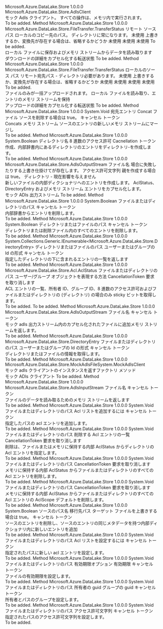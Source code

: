 <Type Name="MockAdlsClient" FullName="Microsoft.Azure.DataLake.Store.MockAdlsFileSystem.MockAdlsClient">
  <TypeSignature Language="C#" Value="public sealed class MockAdlsClient : Microsoft.Azure.DataLake.Store.AdlsClient" />
  <TypeSignature Language="ILAsm" Value=".class public auto ansi sealed beforefieldinit MockAdlsClient extends Microsoft.Azure.DataLake.Store.AdlsClient" />
  <TypeSignature Language="DocId" Value="T:Microsoft.Azure.DataLake.Store.MockAdlsFileSystem.MockAdlsClient" />
  <TypeSignature Language="VB.NET" Value="Public NotInheritable Class MockAdlsClient&#xA;Inherits AdlsClient" />
  <TypeSignature Language="F#" Value="type MockAdlsClient = class&#xA;    inherit AdlsClient" />
  <AssemblyInfo>
    <AssemblyName>Microsoft.Azure.DataLake.Store</AssemblyName>
    <AssemblyVersion>1.0.0.0</AssemblyVersion>
  </AssemblyInfo>
  <Base>
    <BaseTypeName>Microsoft.Azure.DataLake.Store.AdlsClient</BaseTypeName>
  </Base>
  <Interfaces />
  <Docs>
    <summary>
            モック Adls クライアント。 すべての操作は、メモリ内で実行されます。
            </summary>
    <remarks>To be added.</remarks>
  </Docs>
  <Members>
    <Member MemberName="BulkDownload">
      <MemberSignature Language="C#" Value="public override Microsoft.Azure.DataLake.Store.FileTransfer.TransferStatus BulkDownload (string srcPath, string destPath, int numThreads = -1, Microsoft.Azure.DataLake.Store.IfExists shouldOverwrite = Microsoft.Azure.DataLake.Store.IfExists.Overwrite, IProgress&lt;Microsoft.Azure.DataLake.Store.FileTransfer.TransferStatus&gt; progressTracker = null, bool notRecurse = false, bool resume = false, System.Threading.CancellationToken cancelToken = null);" />
      <MemberSignature Language="ILAsm" Value=".method public hidebysig virtual instance class Microsoft.Azure.DataLake.Store.FileTransfer.TransferStatus BulkDownload(string srcPath, string destPath, int32 numThreads, valuetype Microsoft.Azure.DataLake.Store.IfExists shouldOverwrite, class System.IProgress`1&lt;class Microsoft.Azure.DataLake.Store.FileTransfer.TransferStatus&gt; progressTracker, bool notRecurse, bool resume, valuetype System.Threading.CancellationToken cancelToken) cil managed" />
      <MemberSignature Language="DocId" Value="M:Microsoft.Azure.DataLake.Store.MockAdlsFileSystem.MockAdlsClient.BulkDownload(System.String,System.String,System.Int32,Microsoft.Azure.DataLake.Store.IfExists,System.IProgress{Microsoft.Azure.DataLake.Store.FileTransfer.TransferStatus},System.Boolean,System.Boolean,System.Threading.CancellationToken)" />
      <MemberSignature Language="VB.NET" Value="Public Overrides Function BulkDownload (srcPath As String, destPath As String, Optional numThreads As Integer = -1, Optional shouldOverwrite As IfExists = Microsoft.Azure.DataLake.Store.IfExists.Overwrite, Optional progressTracker As IProgress(Of TransferStatus) = null, Optional notRecurse As Boolean = false, Optional resume As Boolean = false, Optional cancelToken As CancellationToken = null) As TransferStatus" />
      <MemberSignature Language="F#" Value="override this.BulkDownload : string * string * int * Microsoft.Azure.DataLake.Store.IfExists * IProgress&lt;Microsoft.Azure.DataLake.Store.FileTransfer.TransferStatus&gt; * bool * bool * System.Threading.CancellationToken -&gt; Microsoft.Azure.DataLake.Store.FileTransfer.TransferStatus" Usage="mockAdlsClient.BulkDownload (srcPath, destPath, numThreads, shouldOverwrite, progressTracker, notRecurse, resume, cancelToken)" />
      <MemberType>Method</MemberType>
      <AssemblyInfo>
        <AssemblyName>Microsoft.Azure.DataLake.Store</AssemblyName>
        <AssemblyVersion>1.0.0.0</AssemblyVersion>
      </AssemblyInfo>
      <ReturnValue>
        <ReturnType>Microsoft.Azure.DataLake.Store.FileTransfer.TransferStatus</ReturnType>
      </ReturnValue>
      <Parameters>
        <Parameter Name="srcPath" Type="System.String" />
        <Parameter Name="destPath" Type="System.String" />
        <Parameter Name="numThreads" Type="System.Int32" />
        <Parameter Name="shouldOverwrite" Type="Microsoft.Azure.DataLake.Store.IfExists" />
        <Parameter Name="progressTracker" Type="System.IProgress&lt;Microsoft.Azure.DataLake.Store.FileTransfer.TransferStatus&gt;" />
        <Parameter Name="notRecurse" Type="System.Boolean" />
        <Parameter Name="resume" Type="System.Boolean" />
        <Parameter Name="cancelToken" Type="System.Threading.CancellationToken" />
      </Parameters>
      <Docs>
        <param name="srcPath">リモート ソース パス</param>
        <param name="destPath">ローカルのコピー先のパス。 ディレクトリに常になります。</param>
        <param name="numThreads">未使用</param>
        <param name="shouldOverwrite">上書きするか、変換先が存在する場合は、省略するかどうか</param>
        <param name="progressTracker">未使用</param>
        <param name="notRecurse">未使用</param>
        <param name="resume">未使用</param>
        <param name="cancelToken">To be added.</param>
        <summary>
            ローカル ファイルに保存およびメモリ ストリームからデータを読み取ります
            </summary>
        <returns>ダウンロードの詳細をカプセル化する転送状態</returns>
        <remarks>To be added.</remarks>
      </Docs>
    </Member>
    <Member MemberName="BulkUpload">
      <MemberSignature Language="C#" Value="public override Microsoft.Azure.DataLake.Store.FileTransfer.TransferStatus BulkUpload (string srcPath, string destPath, int numThreads = -1, Microsoft.Azure.DataLake.Store.IfExists shouldOverwrite = Microsoft.Azure.DataLake.Store.IfExists.Overwrite, IProgress&lt;Microsoft.Azure.DataLake.Store.FileTransfer.TransferStatus&gt; progressTracker = null, bool notRecurse = false, bool resume = false, bool isBinary = false, System.Threading.CancellationToken cancelToken = null);" />
      <MemberSignature Language="ILAsm" Value=".method public hidebysig virtual instance class Microsoft.Azure.DataLake.Store.FileTransfer.TransferStatus BulkUpload(string srcPath, string destPath, int32 numThreads, valuetype Microsoft.Azure.DataLake.Store.IfExists shouldOverwrite, class System.IProgress`1&lt;class Microsoft.Azure.DataLake.Store.FileTransfer.TransferStatus&gt; progressTracker, bool notRecurse, bool resume, bool isBinary, valuetype System.Threading.CancellationToken cancelToken) cil managed" />
      <MemberSignature Language="DocId" Value="M:Microsoft.Azure.DataLake.Store.MockAdlsFileSystem.MockAdlsClient.BulkUpload(System.String,System.String,System.Int32,Microsoft.Azure.DataLake.Store.IfExists,System.IProgress{Microsoft.Azure.DataLake.Store.FileTransfer.TransferStatus},System.Boolean,System.Boolean,System.Boolean,System.Threading.CancellationToken)" />
      <MemberSignature Language="VB.NET" Value="Public Overrides Function BulkUpload (srcPath As String, destPath As String, Optional numThreads As Integer = -1, Optional shouldOverwrite As IfExists = Microsoft.Azure.DataLake.Store.IfExists.Overwrite, Optional progressTracker As IProgress(Of TransferStatus) = null, Optional notRecurse As Boolean = false, Optional resume As Boolean = false, Optional isBinary As Boolean = false, Optional cancelToken As CancellationToken = null) As TransferStatus" />
      <MemberSignature Language="F#" Value="override this.BulkUpload : string * string * int * Microsoft.Azure.DataLake.Store.IfExists * IProgress&lt;Microsoft.Azure.DataLake.Store.FileTransfer.TransferStatus&gt; * bool * bool * bool * System.Threading.CancellationToken -&gt; Microsoft.Azure.DataLake.Store.FileTransfer.TransferStatus" Usage="mockAdlsClient.BulkUpload (srcPath, destPath, numThreads, shouldOverwrite, progressTracker, notRecurse, resume, isBinary, cancelToken)" />
      <MemberType>Method</MemberType>
      <AssemblyInfo>
        <AssemblyName>Microsoft.Azure.DataLake.Store</AssemblyName>
        <AssemblyVersion>1.0.0.0</AssemblyVersion>
      </AssemblyInfo>
      <ReturnValue>
        <ReturnType>Microsoft.Azure.DataLake.Store.FileTransfer.TransferStatus</ReturnType>
      </ReturnValue>
      <Parameters>
        <Parameter Name="srcPath" Type="System.String" />
        <Parameter Name="destPath" Type="System.String" />
        <Parameter Name="numThreads" Type="System.Int32" />
        <Parameter Name="shouldOverwrite" Type="Microsoft.Azure.DataLake.Store.IfExists" />
        <Parameter Name="progressTracker" Type="System.IProgress&lt;Microsoft.Azure.DataLake.Store.FileTransfer.TransferStatus&gt;" />
        <Parameter Name="notRecurse" Type="System.Boolean" />
        <Parameter Name="resume" Type="System.Boolean" />
        <Parameter Name="isBinary" Type="System.Boolean" />
        <Parameter Name="cancelToken" Type="System.Threading.CancellationToken" />
      </Parameters>
      <Docs>
        <param name="srcPath">ローカルのソース パス</param>
        <param name="destPath">リモート宛先パス - ディレクトリ必要があります。</param>
        <param name="numThreads">未使用</param>
        <param name="shouldOverwrite">上書きするか、変換先が存在する場合は、省略するかどうか</param>
        <param name="progressTracker">未使用</param>
        <param name="notRecurse">未使用</param>
        <param name="resume">未使用</param>
        <param name="isBinary">未使用</param>
        <param name="cancelToken">To be added.</param>
        <summary>
            ファイルのみが一括アップロードされます。 ローカル ファイルを読み取り、エントリのメモリ ストリームを保持
            </summary>
        <returns>アップロードの詳細をカプセル化する転送状態</returns>
        <remarks>To be added.</remarks>
      </Docs>
    </Member>
    <Member MemberName="ConcatenateFiles">
      <MemberSignature Language="C#" Value="public override void ConcatenateFiles (string destination, System.Collections.Generic.List&lt;string&gt; concatFiles, bool deleteSource = false, System.Threading.CancellationToken cancelToken = null);" />
      <MemberSignature Language="ILAsm" Value=".method public hidebysig virtual instance void ConcatenateFiles(string destination, class System.Collections.Generic.List`1&lt;string&gt; concatFiles, bool deleteSource, valuetype System.Threading.CancellationToken cancelToken) cil managed" />
      <MemberSignature Language="DocId" Value="M:Microsoft.Azure.DataLake.Store.MockAdlsFileSystem.MockAdlsClient.ConcatenateFiles(System.String,System.Collections.Generic.List{System.String},System.Boolean,System.Threading.CancellationToken)" />
      <MemberSignature Language="VB.NET" Value="Public Overrides Sub ConcatenateFiles (destination As String, concatFiles As List(Of String), Optional deleteSource As Boolean = false, Optional cancelToken As CancellationToken = null)" />
      <MemberSignature Language="F#" Value="override this.ConcatenateFiles : string * System.Collections.Generic.List&lt;string&gt; * bool * System.Threading.CancellationToken -&gt; unit" Usage="mockAdlsClient.ConcatenateFiles (destination, concatFiles, deleteSource, cancelToken)" />
      <MemberType>Method</MemberType>
      <AssemblyInfo>
        <AssemblyName>Microsoft.Azure.DataLake.Store</AssemblyName>
        <AssemblyVersion>1.0.0.0</AssemblyVersion>
      </AssemblyInfo>
      <ReturnValue>
        <ReturnType>System.Void</ReturnType>
      </ReturnValue>
      <Parameters>
        <Parameter Name="destination" Type="System.String" />
        <Parameter Name="concatFiles" Type="System.Collections.Generic.List&lt;System.String&gt;" />
        <Parameter Name="deleteSource" Type="System.Boolean" />
        <Parameter Name="cancelToken" Type="System.Threading.CancellationToken" />
      </Parameters>
      <Docs>
        <param name="destination">宛先エントリ</param>
        <param name="concatFiles">Concat ファイル</param>
        <param name="deleteSource">ソースを削除する場合は true。</param>
        <param name="cancelToken">キャンセル トークン</param>
        <summary>
            Concats メモリ ストリーム ソースのエントリの新しいメモリ ストリームにマージし
            </summary>
        <remarks>To be added.</remarks>
      </Docs>
    </Member>
    <Member MemberName="CreateDirectory">
      <MemberSignature Language="C#" Value="public override bool CreateDirectory (string dirName, string octalPermission = null, System.Threading.CancellationToken cancelToken = null);" />
      <MemberSignature Language="ILAsm" Value=".method public hidebysig virtual instance bool CreateDirectory(string dirName, string octalPermission, valuetype System.Threading.CancellationToken cancelToken) cil managed" />
      <MemberSignature Language="DocId" Value="M:Microsoft.Azure.DataLake.Store.MockAdlsFileSystem.MockAdlsClient.CreateDirectory(System.String,System.String,System.Threading.CancellationToken)" />
      <MemberSignature Language="VB.NET" Value="Public Overrides Function CreateDirectory (dirName As String, Optional octalPermission As String = null, Optional cancelToken As CancellationToken = null) As Boolean" />
      <MemberSignature Language="F#" Value="override this.CreateDirectory : string * string * System.Threading.CancellationToken -&gt; bool" Usage="mockAdlsClient.CreateDirectory (dirName, octalPermission, cancelToken)" />
      <MemberType>Method</MemberType>
      <AssemblyInfo>
        <AssemblyName>Microsoft.Azure.DataLake.Store</AssemblyName>
        <AssemblyVersion>1.0.0.0</AssemblyVersion>
      </AssemblyInfo>
      <ReturnValue>
        <ReturnType>System.Boolean</ReturnType>
      </ReturnValue>
      <Parameters>
        <Parameter Name="dirName" Type="System.String" />
        <Parameter Name="octalPermission" Type="System.String" />
        <Parameter Name="cancelToken" Type="System.Threading.CancellationToken" />
      </Parameters>
      <Docs>
        <param name="dirName">ディレクトリ名</param>
        <param name="octalPermission">8 進数のアクセス許可</param>
        <param name="cancelToken">Cacnellation トークン</param>
        <summary>
            作成、内部辞書内にあるディレクトリのエントリをディレクトリ-を作成します。
            </summary>
        <returns />
        <remarks>To be added.</remarks>
      </Docs>
    </Member>
    <Member MemberName="CreateFile">
      <MemberSignature Language="C#" Value="public override Microsoft.Azure.DataLake.Store.AdlsOutputStream CreateFile (string filename, Microsoft.Azure.DataLake.Store.IfExists mode, string octalPermission = null, bool createParent = true);" />
      <MemberSignature Language="ILAsm" Value=".method public hidebysig virtual instance class Microsoft.Azure.DataLake.Store.AdlsOutputStream CreateFile(string filename, valuetype Microsoft.Azure.DataLake.Store.IfExists mode, string octalPermission, bool createParent) cil managed" />
      <MemberSignature Language="DocId" Value="M:Microsoft.Azure.DataLake.Store.MockAdlsFileSystem.MockAdlsClient.CreateFile(System.String,Microsoft.Azure.DataLake.Store.IfExists,System.String,System.Boolean)" />
      <MemberSignature Language="VB.NET" Value="Public Overrides Function CreateFile (filename As String, mode As IfExists, Optional octalPermission As String = null, Optional createParent As Boolean = true) As AdlsOutputStream" />
      <MemberSignature Language="F#" Value="override this.CreateFile : string * Microsoft.Azure.DataLake.Store.IfExists * string * bool -&gt; Microsoft.Azure.DataLake.Store.AdlsOutputStream" Usage="mockAdlsClient.CreateFile (filename, mode, octalPermission, createParent)" />
      <MemberType>Method</MemberType>
      <AssemblyInfo>
        <AssemblyName>Microsoft.Azure.DataLake.Store</AssemblyName>
        <AssemblyVersion>1.0.0.0</AssemblyVersion>
      </AssemblyInfo>
      <ReturnValue>
        <ReturnType>Microsoft.Azure.DataLake.Store.AdlsOutputStream</ReturnType>
      </ReturnValue>
      <Parameters>
        <Parameter Name="filename" Type="System.String" />
        <Parameter Name="mode" Type="Microsoft.Azure.DataLake.Store.IfExists" />
        <Parameter Name="octalPermission" Type="System.String" />
        <Parameter Name="createParent" Type="System.Boolean" />
      </Parameters>
      <Docs>
        <param name="filename">ファイル名</param>
        <param name="mode">場合に失敗したりする上書き仕掛けてが存在します。</param>
        <param name="octalPermission">アクセス許可文字列</param>
        <param name="createParent">親を作成する場合は true。 ディレクトリ - 現在影響を与えません</param>
        <summary>
            新しいファイルの内部ディクショナリへのエントリを作成します。 AclStatus、DirectoryEntry およびメモリ ストリーム エントリをカプセル化します。
            </summary>
        <returns>モック ADls 出力ストリーム</returns>
        <remarks>To be added.</remarks>
      </Docs>
    </Member>
    <Member MemberName="Delete">
      <MemberSignature Language="C#" Value="public override bool Delete (string path, System.Threading.CancellationToken cancelToken = null);" />
      <MemberSignature Language="ILAsm" Value=".method public hidebysig virtual instance bool Delete(string path, valuetype System.Threading.CancellationToken cancelToken) cil managed" />
      <MemberSignature Language="DocId" Value="M:Microsoft.Azure.DataLake.Store.MockAdlsFileSystem.MockAdlsClient.Delete(System.String,System.Threading.CancellationToken)" />
      <MemberSignature Language="VB.NET" Value="Public Overrides Function Delete (path As String, Optional cancelToken As CancellationToken = null) As Boolean" />
      <MemberSignature Language="F#" Value="override this.Delete : string * System.Threading.CancellationToken -&gt; bool" Usage="mockAdlsClient.Delete (path, cancelToken)" />
      <MemberType>Method</MemberType>
      <AssemblyInfo>
        <AssemblyName>Microsoft.Azure.DataLake.Store</AssemblyName>
        <AssemblyVersion>1.0.0.0</AssemblyVersion>
      </AssemblyInfo>
      <ReturnValue>
        <ReturnType>System.Boolean</ReturnType>
      </ReturnValue>
      <Parameters>
        <Parameter Name="path" Type="System.String" />
        <Parameter Name="cancelToken" Type="System.Threading.CancellationToken" />
      </Parameters>
      <Docs>
        <param name="path">ファイルまたはディレクトリのパス</param>
        <param name="cancelToken">キャンセル トークン</param>
        <summary>
            内部辞書からエントリを削除します。
            </summary>
        <returns />
        <remarks>To be added.</remarks>
      </Docs>
    </Member>
    <Member MemberName="DeleteRecursive">
      <MemberSignature Language="C#" Value="public override bool DeleteRecursive (string path, System.Threading.CancellationToken cancelToken = null);" />
      <MemberSignature Language="ILAsm" Value=".method public hidebysig virtual instance bool DeleteRecursive(string path, valuetype System.Threading.CancellationToken cancelToken) cil managed" />
      <MemberSignature Language="DocId" Value="M:Microsoft.Azure.DataLake.Store.MockAdlsFileSystem.MockAdlsClient.DeleteRecursive(System.String,System.Threading.CancellationToken)" />
      <MemberSignature Language="VB.NET" Value="Public Overrides Function DeleteRecursive (path As String, Optional cancelToken As CancellationToken = null) As Boolean" />
      <MemberSignature Language="F#" Value="override this.DeleteRecursive : string * System.Threading.CancellationToken -&gt; bool" Usage="mockAdlsClient.DeleteRecursive (path, cancelToken)" />
      <MemberType>Method</MemberType>
      <AssemblyInfo>
        <AssemblyName>Microsoft.Azure.DataLake.Store</AssemblyName>
        <AssemblyVersion>1.0.0.0</AssemblyVersion>
      </AssemblyInfo>
      <ReturnValue>
        <ReturnType>System.Boolean</ReturnType>
      </ReturnValue>
      <Parameters>
        <Parameter Name="path" Type="System.String" />
        <Parameter Name="cancelToken" Type="System.Threading.CancellationToken" />
      </Parameters>
      <Docs>
        <param name="path">ディレクトリまたはファイルのパス</param>
        <param name="cancelToken">キャンセル トークン</param>
        <summary>
            ディレクトリまたは削除ファイル内のすべてのエントリを削除します。
            </summary>
        <returns />
        <remarks>To be added.</remarks>
      </Docs>
    </Member>
    <Member MemberName="EnumerateDirectory">
      <MemberSignature Language="C#" Value="public override System.Collections.Generic.IEnumerable&lt;Microsoft.Azure.DataLake.Store.DirectoryEntry&gt; EnumerateDirectory (string path, Microsoft.Azure.DataLake.Store.UserGroupRepresentation userIdFormat = Microsoft.Azure.DataLake.Store.UserGroupRepresentation.ObjectID, System.Threading.CancellationToken cancelToken = null);" />
      <MemberSignature Language="ILAsm" Value=".method public hidebysig virtual instance class System.Collections.Generic.IEnumerable`1&lt;class Microsoft.Azure.DataLake.Store.DirectoryEntry&gt; EnumerateDirectory(string path, valuetype Microsoft.Azure.DataLake.Store.UserGroupRepresentation userIdFormat, valuetype System.Threading.CancellationToken cancelToken) cil managed" />
      <MemberSignature Language="DocId" Value="M:Microsoft.Azure.DataLake.Store.MockAdlsFileSystem.MockAdlsClient.EnumerateDirectory(System.String,Microsoft.Azure.DataLake.Store.UserGroupRepresentation,System.Threading.CancellationToken)" />
      <MemberSignature Language="VB.NET" Value="Public Overrides Function EnumerateDirectory (path As String, Optional userIdFormat As UserGroupRepresentation = Microsoft.Azure.DataLake.Store.UserGroupRepresentation.ObjectID, Optional cancelToken As CancellationToken = null) As IEnumerable(Of DirectoryEntry)" />
      <MemberSignature Language="F#" Value="override this.EnumerateDirectory : string * Microsoft.Azure.DataLake.Store.UserGroupRepresentation * System.Threading.CancellationToken -&gt; seq&lt;Microsoft.Azure.DataLake.Store.DirectoryEntry&gt;" Usage="mockAdlsClient.EnumerateDirectory (path, userIdFormat, cancelToken)" />
      <MemberType>Method</MemberType>
      <AssemblyInfo>
        <AssemblyName>Microsoft.Azure.DataLake.Store</AssemblyName>
        <AssemblyVersion>1.0.0.0</AssemblyVersion>
      </AssemblyInfo>
      <ReturnValue>
        <ReturnType>System.Collections.Generic.IEnumerable&lt;Microsoft.Azure.DataLake.Store.DirectoryEntry&gt;</ReturnType>
      </ReturnValue>
      <Parameters>
        <Parameter Name="path" Type="System.String" />
        <Parameter Name="userIdFormat" Type="Microsoft.Azure.DataLake.Store.UserGroupRepresentation" />
        <Parameter Name="cancelToken" Type="System.Threading.CancellationToken" />
      </Parameters>
      <Docs>
        <param name="path">ディレクトリまたはファイルのパス</param>
        <param name="userIdFormat">ユーザーまたはグループの Id の形式</param>
        <param name="cancelToken">キャンセル トークン</param>
        <summary>
            指定したディレクトリの下に含まれるエントリの一覧を返します
            </summary>
        <returns />
        <remarks>To be added.</remarks>
      </Docs>
    </Member>
    <Member MemberName="GetAclStatus">
      <MemberSignature Language="C#" Value="public override Microsoft.Azure.DataLake.Store.Acl.AclStatus GetAclStatus (string path, Microsoft.Azure.DataLake.Store.UserGroupRepresentation userIdFormat = Microsoft.Azure.DataLake.Store.UserGroupRepresentation.ObjectID, System.Threading.CancellationToken cancelToken = null);" />
      <MemberSignature Language="ILAsm" Value=".method public hidebysig virtual instance class Microsoft.Azure.DataLake.Store.Acl.AclStatus GetAclStatus(string path, valuetype Microsoft.Azure.DataLake.Store.UserGroupRepresentation userIdFormat, valuetype System.Threading.CancellationToken cancelToken) cil managed" />
      <MemberSignature Language="DocId" Value="M:Microsoft.Azure.DataLake.Store.MockAdlsFileSystem.MockAdlsClient.GetAclStatus(System.String,Microsoft.Azure.DataLake.Store.UserGroupRepresentation,System.Threading.CancellationToken)" />
      <MemberSignature Language="VB.NET" Value="Public Overrides Function GetAclStatus (path As String, Optional userIdFormat As UserGroupRepresentation = Microsoft.Azure.DataLake.Store.UserGroupRepresentation.ObjectID, Optional cancelToken As CancellationToken = null) As AclStatus" />
      <MemberSignature Language="F#" Value="override this.GetAclStatus : string * Microsoft.Azure.DataLake.Store.UserGroupRepresentation * System.Threading.CancellationToken -&gt; Microsoft.Azure.DataLake.Store.Acl.AclStatus" Usage="mockAdlsClient.GetAclStatus (path, userIdFormat, cancelToken)" />
      <MemberType>Method</MemberType>
      <AssemblyInfo>
        <AssemblyName>Microsoft.Azure.DataLake.Store</AssemblyName>
        <AssemblyVersion>1.0.0.0</AssemblyVersion>
      </AssemblyInfo>
      <ReturnValue>
        <ReturnType>Microsoft.Azure.DataLake.Store.Acl.AclStatus</ReturnType>
      </ReturnValue>
      <Parameters>
        <Parameter Name="path" Type="System.String" />
        <Parameter Name="userIdFormat" Type="Microsoft.Azure.DataLake.Store.UserGroupRepresentation" />
        <Parameter Name="cancelToken" Type="System.Threading.CancellationToken" />
      </Parameters>
      <Docs>
        <param name="path">ファイルまたはディレクトリのパス</param>
        <param name="userIdFormat">ユーザー/グループ オブジェクトを表現する方法</param>
        <param name="cancelToken">CancellationToken 要求を取り消します</param>
        <summary>
            ACL エントリの一覧、所有者 ID、グループ ID、8 進数のアクセス許可およびファイルまたはディレクトリの (ディレクトリ) の場合のみ sticky ビットを取得します。
            </summary>
        <returns>To be added.</returns>
        <remarks>To be added.</remarks>
      </Docs>
    </Member>
    <Member MemberName="GetAppendStream">
      <MemberSignature Language="C#" Value="public override Microsoft.Azure.DataLake.Store.AdlsOutputStream GetAppendStream (string filename, System.Threading.CancellationToken cancelToken = null);" />
      <MemberSignature Language="ILAsm" Value=".method public hidebysig virtual instance class Microsoft.Azure.DataLake.Store.AdlsOutputStream GetAppendStream(string filename, valuetype System.Threading.CancellationToken cancelToken) cil managed" />
      <MemberSignature Language="DocId" Value="M:Microsoft.Azure.DataLake.Store.MockAdlsFileSystem.MockAdlsClient.GetAppendStream(System.String,System.Threading.CancellationToken)" />
      <MemberSignature Language="VB.NET" Value="Public Overrides Function GetAppendStream (filename As String, Optional cancelToken As CancellationToken = null) As AdlsOutputStream" />
      <MemberSignature Language="F#" Value="override this.GetAppendStream : string * System.Threading.CancellationToken -&gt; Microsoft.Azure.DataLake.Store.AdlsOutputStream" Usage="mockAdlsClient.GetAppendStream (filename, cancelToken)" />
      <MemberType>Method</MemberType>
      <AssemblyInfo>
        <AssemblyName>Microsoft.Azure.DataLake.Store</AssemblyName>
        <AssemblyVersion>1.0.0.0</AssemblyVersion>
      </AssemblyInfo>
      <ReturnValue>
        <ReturnType>Microsoft.Azure.DataLake.Store.AdlsOutputStream</ReturnType>
      </ReturnValue>
      <Parameters>
        <Parameter Name="filename" Type="System.String" />
        <Parameter Name="cancelToken" Type="System.Threading.CancellationToken" />
      </Parameters>
      <Docs>
        <param name="filename">ファイル名</param>
        <param name="cancelToken">キャンセル トークン</param>
        <summary>
            モック adls 出力ストリーム内のカプセル化されたファイルに追加メモリ ストリームを返します。
            </summary>
        <returns />
        <remarks>To be added.</remarks>
      </Docs>
    </Member>
    <Member MemberName="GetDirectoryEntry">
      <MemberSignature Language="C#" Value="public override Microsoft.Azure.DataLake.Store.DirectoryEntry GetDirectoryEntry (string path, Microsoft.Azure.DataLake.Store.UserGroupRepresentation userIdFormat = Microsoft.Azure.DataLake.Store.UserGroupRepresentation.ObjectID, System.Threading.CancellationToken cancelToken = null);" />
      <MemberSignature Language="ILAsm" Value=".method public hidebysig virtual instance class Microsoft.Azure.DataLake.Store.DirectoryEntry GetDirectoryEntry(string path, valuetype Microsoft.Azure.DataLake.Store.UserGroupRepresentation userIdFormat, valuetype System.Threading.CancellationToken cancelToken) cil managed" />
      <MemberSignature Language="DocId" Value="M:Microsoft.Azure.DataLake.Store.MockAdlsFileSystem.MockAdlsClient.GetDirectoryEntry(System.String,Microsoft.Azure.DataLake.Store.UserGroupRepresentation,System.Threading.CancellationToken)" />
      <MemberSignature Language="VB.NET" Value="Public Overrides Function GetDirectoryEntry (path As String, Optional userIdFormat As UserGroupRepresentation = Microsoft.Azure.DataLake.Store.UserGroupRepresentation.ObjectID, Optional cancelToken As CancellationToken = null) As DirectoryEntry" />
      <MemberSignature Language="F#" Value="override this.GetDirectoryEntry : string * Microsoft.Azure.DataLake.Store.UserGroupRepresentation * System.Threading.CancellationToken -&gt; Microsoft.Azure.DataLake.Store.DirectoryEntry" Usage="mockAdlsClient.GetDirectoryEntry (path, userIdFormat, cancelToken)" />
      <MemberType>Method</MemberType>
      <AssemblyInfo>
        <AssemblyName>Microsoft.Azure.DataLake.Store</AssemblyName>
        <AssemblyVersion>1.0.0.0</AssemblyVersion>
      </AssemblyInfo>
      <ReturnValue>
        <ReturnType>Microsoft.Azure.DataLake.Store.DirectoryEntry</ReturnType>
      </ReturnValue>
      <Parameters>
        <Parameter Name="path" Type="System.String" />
        <Parameter Name="userIdFormat" Type="Microsoft.Azure.DataLake.Store.UserGroupRepresentation" />
        <Parameter Name="cancelToken" Type="System.Threading.CancellationToken" />
      </Parameters>
      <Docs>
        <param name="path">ファイルまたはディレクトリのパス</param>
        <param name="userIdFormat">ユーザーまたはグループの Id の形式</param>
        <param name="cancelToken">キャンセル トークン</param>
        <summary>
            ディレクトリまたはファイルの情報を取得します。
            </summary>
        <returns />
        <remarks>To be added.</remarks>
      </Docs>
    </Member>
    <Member MemberName="GetMockClient">
      <MemberSignature Language="C#" Value="public static Microsoft.Azure.DataLake.Store.MockAdlsFileSystem.MockAdlsClient GetMockClient ();" />
      <MemberSignature Language="ILAsm" Value=".method public static hidebysig class Microsoft.Azure.DataLake.Store.MockAdlsFileSystem.MockAdlsClient GetMockClient() cil managed" />
      <MemberSignature Language="DocId" Value="M:Microsoft.Azure.DataLake.Store.MockAdlsFileSystem.MockAdlsClient.GetMockClient" />
      <MemberSignature Language="VB.NET" Value="Public Shared Function GetMockClient () As MockAdlsClient" />
      <MemberSignature Language="F#" Value="static member GetMockClient : unit -&gt; Microsoft.Azure.DataLake.Store.MockAdlsFileSystem.MockAdlsClient" Usage="Microsoft.Azure.DataLake.Store.MockAdlsFileSystem.MockAdlsClient.GetMockClient " />
      <MemberType>Method</MemberType>
      <AssemblyInfo>
        <AssemblyName>Microsoft.Azure.DataLake.Store</AssemblyName>
        <AssemblyVersion>1.0.0.0</AssemblyVersion>
      </AssemblyInfo>
      <ReturnValue>
        <ReturnType>Microsoft.Azure.DataLake.Store.MockAdlsFileSystem.MockAdlsClient</ReturnType>
      </ReturnValue>
      <Parameters />
      <Docs>
        <summary>
            モック adls クライアントのインスタンスを返すファクトリ メソッド
            </summary>
        <returns>モック ADls クライアント</returns>
        <remarks>To be added.</remarks>
      </Docs>
    </Member>
    <Member MemberName="GetReadStream">
      <MemberSignature Language="C#" Value="public override Microsoft.Azure.DataLake.Store.AdlsInputStream GetReadStream (string filename, System.Threading.CancellationToken cancelToken = null);" />
      <MemberSignature Language="ILAsm" Value=".method public hidebysig virtual instance class Microsoft.Azure.DataLake.Store.AdlsInputStream GetReadStream(string filename, valuetype System.Threading.CancellationToken cancelToken) cil managed" />
      <MemberSignature Language="DocId" Value="M:Microsoft.Azure.DataLake.Store.MockAdlsFileSystem.MockAdlsClient.GetReadStream(System.String,System.Threading.CancellationToken)" />
      <MemberSignature Language="VB.NET" Value="Public Overrides Function GetReadStream (filename As String, Optional cancelToken As CancellationToken = null) As AdlsInputStream" />
      <MemberSignature Language="F#" Value="override this.GetReadStream : string * System.Threading.CancellationToken -&gt; Microsoft.Azure.DataLake.Store.AdlsInputStream" Usage="mockAdlsClient.GetReadStream (filename, cancelToken)" />
      <MemberType>Method</MemberType>
      <AssemblyInfo>
        <AssemblyName>Microsoft.Azure.DataLake.Store</AssemblyName>
        <AssemblyVersion>1.0.0.0</AssemblyVersion>
      </AssemblyInfo>
      <ReturnValue>
        <ReturnType>Microsoft.Azure.DataLake.Store.AdlsInputStream</ReturnType>
      </ReturnValue>
      <Parameters>
        <Parameter Name="filename" Type="System.String" />
        <Parameter Name="cancelToken" Type="System.Threading.CancellationToken" />
      </Parameters>
      <Docs>
        <param name="filename">ファイル名</param>
        <param name="cancelToken">キャンセル トークン</param>
        <summary>
            ファイルのデータを読み取るためのメモリ ストリームを返します
            </summary>
        <returns />
        <remarks>To be added.</remarks>
      </Docs>
    </Member>
    <Member MemberName="ModifyAclEntries">
      <MemberSignature Language="C#" Value="public override void ModifyAclEntries (string path, System.Collections.Generic.List&lt;Microsoft.Azure.DataLake.Store.Acl.AclEntry&gt; aclSpec, System.Threading.CancellationToken cancelToken = null);" />
      <MemberSignature Language="ILAsm" Value=".method public hidebysig virtual instance void ModifyAclEntries(string path, class System.Collections.Generic.List`1&lt;class Microsoft.Azure.DataLake.Store.Acl.AclEntry&gt; aclSpec, valuetype System.Threading.CancellationToken cancelToken) cil managed" />
      <MemberSignature Language="DocId" Value="M:Microsoft.Azure.DataLake.Store.MockAdlsFileSystem.MockAdlsClient.ModifyAclEntries(System.String,System.Collections.Generic.List{Microsoft.Azure.DataLake.Store.Acl.AclEntry},System.Threading.CancellationToken)" />
      <MemberSignature Language="VB.NET" Value="Public Overrides Sub ModifyAclEntries (path As String, aclSpec As List(Of AclEntry), Optional cancelToken As CancellationToken = null)" />
      <MemberSignature Language="F#" Value="override this.ModifyAclEntries : string * System.Collections.Generic.List&lt;Microsoft.Azure.DataLake.Store.Acl.AclEntry&gt; * System.Threading.CancellationToken -&gt; unit" Usage="mockAdlsClient.ModifyAclEntries (path, aclSpec, cancelToken)" />
      <MemberType>Method</MemberType>
      <AssemblyInfo>
        <AssemblyName>Microsoft.Azure.DataLake.Store</AssemblyName>
        <AssemblyVersion>1.0.0.0</AssemblyVersion>
      </AssemblyInfo>
      <ReturnValue>
        <ReturnType>System.Void</ReturnType>
      </ReturnValue>
      <Parameters>
        <Parameter Name="path" Type="System.String" />
        <Parameter Name="aclSpec" Type="System.Collections.Generic.List&lt;Microsoft.Azure.DataLake.Store.Acl.AclEntry&gt;" />
        <Parameter Name="cancelToken" Type="System.Threading.CancellationToken" />
      </Parameters>
      <Docs>
        <param name="path">ファイルまたはディレクトリのパス</param>
        <param name="aclSpec">Acl リストを追加するには</param>
        <param name="cancelToken">キャンセル トークン</param>
        <summary>
            指定したパスの acl エントリを追加します。
            </summary>
        <remarks>To be added.</remarks>
      </Docs>
    </Member>
    <Member MemberName="RemoveAclEntries">
      <MemberSignature Language="C#" Value="public override void RemoveAclEntries (string path, System.Collections.Generic.List&lt;Microsoft.Azure.DataLake.Store.Acl.AclEntry&gt; aclSpec, System.Threading.CancellationToken cancelToken = null);" />
      <MemberSignature Language="ILAsm" Value=".method public hidebysig virtual instance void RemoveAclEntries(string path, class System.Collections.Generic.List`1&lt;class Microsoft.Azure.DataLake.Store.Acl.AclEntry&gt; aclSpec, valuetype System.Threading.CancellationToken cancelToken) cil managed" />
      <MemberSignature Language="DocId" Value="M:Microsoft.Azure.DataLake.Store.MockAdlsFileSystem.MockAdlsClient.RemoveAclEntries(System.String,System.Collections.Generic.List{Microsoft.Azure.DataLake.Store.Acl.AclEntry},System.Threading.CancellationToken)" />
      <MemberSignature Language="VB.NET" Value="Public Overrides Sub RemoveAclEntries (path As String, aclSpec As List(Of AclEntry), Optional cancelToken As CancellationToken = null)" />
      <MemberSignature Language="F#" Value="override this.RemoveAclEntries : string * System.Collections.Generic.List&lt;Microsoft.Azure.DataLake.Store.Acl.AclEntry&gt; * System.Threading.CancellationToken -&gt; unit" Usage="mockAdlsClient.RemoveAclEntries (path, aclSpec, cancelToken)" />
      <MemberType>Method</MemberType>
      <AssemblyInfo>
        <AssemblyName>Microsoft.Azure.DataLake.Store</AssemblyName>
        <AssemblyVersion>1.0.0.0</AssemblyVersion>
      </AssemblyInfo>
      <ReturnValue>
        <ReturnType>System.Void</ReturnType>
      </ReturnValue>
      <Parameters>
        <Parameter Name="path" Type="System.String" />
        <Parameter Name="aclSpec" Type="System.Collections.Generic.List&lt;Microsoft.Azure.DataLake.Store.Acl.AclEntry&gt;" />
        <Parameter Name="cancelToken" Type="System.Threading.CancellationToken" />
      </Parameters>
      <Docs>
        <param name="path">ファイルまたはディレクトリのパス</param>
        <param name="aclSpec">削除する Acl エントリの一覧</param>
        <param name="cancelToken">CancellationToken 要求を取り消します</param>
        <summary>
            削除は、ファイルまたはメモリに保持する内部 AclStatus からディレクトリの Acl エントリを指定します。
            </summary>
        <remarks>To be added.</remarks>
      </Docs>
    </Member>
    <Member MemberName="RemoveAllAcls">
      <MemberSignature Language="C#" Value="public override void RemoveAllAcls (string path, System.Threading.CancellationToken cancelToken = null);" />
      <MemberSignature Language="ILAsm" Value=".method public hidebysig virtual instance void RemoveAllAcls(string path, valuetype System.Threading.CancellationToken cancelToken) cil managed" />
      <MemberSignature Language="DocId" Value="M:Microsoft.Azure.DataLake.Store.MockAdlsFileSystem.MockAdlsClient.RemoveAllAcls(System.String,System.Threading.CancellationToken)" />
      <MemberSignature Language="VB.NET" Value="Public Overrides Sub RemoveAllAcls (path As String, Optional cancelToken As CancellationToken = null)" />
      <MemberSignature Language="F#" Value="override this.RemoveAllAcls : string * System.Threading.CancellationToken -&gt; unit" Usage="mockAdlsClient.RemoveAllAcls (path, cancelToken)" />
      <MemberType>Method</MemberType>
      <AssemblyInfo>
        <AssemblyName>Microsoft.Azure.DataLake.Store</AssemblyName>
        <AssemblyVersion>1.0.0.0</AssemblyVersion>
      </AssemblyInfo>
      <ReturnValue>
        <ReturnType>System.Void</ReturnType>
      </ReturnValue>
      <Parameters>
        <Parameter Name="path" Type="System.String" />
        <Parameter Name="cancelToken" Type="System.Threading.CancellationToken" />
      </Parameters>
      <Docs>
        <param name="path">ファイルまたはディレクトリのパス</param>
        <param name="cancelToken">CancellationToken 要求を取り消します</param>
        <summary>
            メモリに保持する内部 AclStatus からファイルまたはディレクトリのすべての Acl エントリを削除します。
            </summary>
        <remarks>To be added.</remarks>
      </Docs>
    </Member>
    <Member MemberName="RemoveDefaultAcls">
      <MemberSignature Language="C#" Value="public override void RemoveDefaultAcls (string path, System.Threading.CancellationToken cancelToken = null);" />
      <MemberSignature Language="ILAsm" Value=".method public hidebysig virtual instance void RemoveDefaultAcls(string path, valuetype System.Threading.CancellationToken cancelToken) cil managed" />
      <MemberSignature Language="DocId" Value="M:Microsoft.Azure.DataLake.Store.MockAdlsFileSystem.MockAdlsClient.RemoveDefaultAcls(System.String,System.Threading.CancellationToken)" />
      <MemberSignature Language="VB.NET" Value="Public Overrides Sub RemoveDefaultAcls (path As String, Optional cancelToken As CancellationToken = null)" />
      <MemberSignature Language="F#" Value="override this.RemoveDefaultAcls : string * System.Threading.CancellationToken -&gt; unit" Usage="mockAdlsClient.RemoveDefaultAcls (path, cancelToken)" />
      <MemberType>Method</MemberType>
      <AssemblyInfo>
        <AssemblyName>Microsoft.Azure.DataLake.Store</AssemblyName>
        <AssemblyVersion>1.0.0.0</AssemblyVersion>
      </AssemblyInfo>
      <ReturnValue>
        <ReturnType>System.Void</ReturnType>
      </ReturnValue>
      <Parameters>
        <Parameter Name="path" Type="System.String" />
        <Parameter Name="cancelToken" Type="System.Threading.CancellationToken" />
      </Parameters>
      <Docs>
        <param name="path">ファイルまたはディレクトリのパス</param>
        <param name="cancelToken">CancellationToken 要求を取り消します</param>
        <summary>
            メモリに保持する内部 AclStatus からファイルまたはディレクトリのすべての Acl エントリの AclScope デフォルトを削除します。
            </summary>
        <remarks>To be added.</remarks>
      </Docs>
    </Member>
    <Member MemberName="Rename">
      <MemberSignature Language="C#" Value="public override bool Rename (string path, string destination, bool overwrite = false, System.Threading.CancellationToken cancelToken = null);" />
      <MemberSignature Language="ILAsm" Value=".method public hidebysig virtual instance bool Rename(string path, string destination, bool overwrite, valuetype System.Threading.CancellationToken cancelToken) cil managed" />
      <MemberSignature Language="DocId" Value="M:Microsoft.Azure.DataLake.Store.MockAdlsFileSystem.MockAdlsClient.Rename(System.String,System.String,System.Boolean,System.Threading.CancellationToken)" />
      <MemberSignature Language="VB.NET" Value="Public Overrides Function Rename (path As String, destination As String, Optional overwrite As Boolean = false, Optional cancelToken As CancellationToken = null) As Boolean" />
      <MemberSignature Language="F#" Value="override this.Rename : string * string * bool * System.Threading.CancellationToken -&gt; bool" Usage="mockAdlsClient.Rename (path, destination, overwrite, cancelToken)" />
      <MemberType>Method</MemberType>
      <AssemblyInfo>
        <AssemblyName>Microsoft.Azure.DataLake.Store</AssemblyName>
        <AssemblyVersion>1.0.0.0</AssemblyVersion>
      </AssemblyInfo>
      <ReturnValue>
        <ReturnType>System.Boolean</ReturnType>
      </ReturnValue>
      <Parameters>
        <Parameter Name="path" Type="System.String" />
        <Parameter Name="destination" Type="System.String" />
        <Parameter Name="overwrite" Type="System.Boolean" />
        <Parameter Name="cancelToken" Type="System.Threading.CancellationToken" />
      </Parameters>
      <Docs>
        <param name="path">ソースのパス名</param>
        <param name="destination">移行先パス</param>
        <param name="overwrite">ターゲット ファイルを上書きする場合は true。</param>
        <param name="cancelToken">キャンセル トークン</param>
        <summary>
            ソースのエントリを削除し、ソースのエントリの同じメタデータを持つ内部ディクショナリ内に新しいエントリを追加
            </summary>
        <returns />
        <remarks>To be added.</remarks>
      </Docs>
    </Member>
    <Member MemberName="SetAcl">
      <MemberSignature Language="C#" Value="public override void SetAcl (string path, System.Collections.Generic.List&lt;Microsoft.Azure.DataLake.Store.Acl.AclEntry&gt; aclSpec, System.Threading.CancellationToken cancelToken = null);" />
      <MemberSignature Language="ILAsm" Value=".method public hidebysig virtual instance void SetAcl(string path, class System.Collections.Generic.List`1&lt;class Microsoft.Azure.DataLake.Store.Acl.AclEntry&gt; aclSpec, valuetype System.Threading.CancellationToken cancelToken) cil managed" />
      <MemberSignature Language="DocId" Value="M:Microsoft.Azure.DataLake.Store.MockAdlsFileSystem.MockAdlsClient.SetAcl(System.String,System.Collections.Generic.List{Microsoft.Azure.DataLake.Store.Acl.AclEntry},System.Threading.CancellationToken)" />
      <MemberSignature Language="VB.NET" Value="Public Overrides Sub SetAcl (path As String, aclSpec As List(Of AclEntry), Optional cancelToken As CancellationToken = null)" />
      <MemberSignature Language="F#" Value="override this.SetAcl : string * System.Collections.Generic.List&lt;Microsoft.Azure.DataLake.Store.Acl.AclEntry&gt; * System.Threading.CancellationToken -&gt; unit" Usage="mockAdlsClient.SetAcl (path, aclSpec, cancelToken)" />
      <MemberType>Method</MemberType>
      <AssemblyInfo>
        <AssemblyName>Microsoft.Azure.DataLake.Store</AssemblyName>
        <AssemblyVersion>1.0.0.0</AssemblyVersion>
      </AssemblyInfo>
      <ReturnValue>
        <ReturnType>System.Void</ReturnType>
      </ReturnValue>
      <Parameters>
        <Parameter Name="path" Type="System.String" />
        <Parameter Name="aclSpec" Type="System.Collections.Generic.List&lt;Microsoft.Azure.DataLake.Store.Acl.AclEntry&gt;" />
        <Parameter Name="cancelToken" Type="System.Threading.CancellationToken" />
      </Parameters>
      <Docs>
        <param name="path">ファイルまたはディレクトリのパス</param>
        <param name="aclSpec">Acl リストを設定するには</param>
        <param name="cancelToken">キャンセル トークン</param>
        <summary>
            指定されたパスに新しい acl エントリを設定します。
            </summary>
        <remarks>To be added.</remarks>
      </Docs>
    </Member>
    <Member MemberName="SetExpiryTime">
      <MemberSignature Language="C#" Value="public override void SetExpiryTime (string path, Microsoft.Azure.DataLake.Store.ExpiryOption eopt, long expiryTime, System.Threading.CancellationToken cancelToken = null);" />
      <MemberSignature Language="ILAsm" Value=".method public hidebysig virtual instance void SetExpiryTime(string path, valuetype Microsoft.Azure.DataLake.Store.ExpiryOption eopt, int64 expiryTime, valuetype System.Threading.CancellationToken cancelToken) cil managed" />
      <MemberSignature Language="DocId" Value="M:Microsoft.Azure.DataLake.Store.MockAdlsFileSystem.MockAdlsClient.SetExpiryTime(System.String,Microsoft.Azure.DataLake.Store.ExpiryOption,System.Int64,System.Threading.CancellationToken)" />
      <MemberSignature Language="VB.NET" Value="Public Overrides Sub SetExpiryTime (path As String, eopt As ExpiryOption, expiryTime As Long, Optional cancelToken As CancellationToken = null)" />
      <MemberSignature Language="F#" Value="override this.SetExpiryTime : string * Microsoft.Azure.DataLake.Store.ExpiryOption * int64 * System.Threading.CancellationToken -&gt; unit" Usage="mockAdlsClient.SetExpiryTime (path, eopt, expiryTime, cancelToken)" />
      <MemberType>Method</MemberType>
      <AssemblyInfo>
        <AssemblyName>Microsoft.Azure.DataLake.Store</AssemblyName>
        <AssemblyVersion>1.0.0.0</AssemblyVersion>
      </AssemblyInfo>
      <ReturnValue>
        <ReturnType>System.Void</ReturnType>
      </ReturnValue>
      <Parameters>
        <Parameter Name="path" Type="System.String" />
        <Parameter Name="eopt" Type="Microsoft.Azure.DataLake.Store.ExpiryOption" />
        <Parameter Name="expiryTime" Type="System.Int64" />
        <Parameter Name="cancelToken" Type="System.Threading.CancellationToken" />
      </Parameters>
      <Docs>
        <param name="path">ファイルまたはディレクトリのパス</param>
        <param name="eopt">有効期限オプション</param>
        <param name="expiryTime">有効期限</param>
        <param name="cancelToken">キャンセル トークン</param>
        <summary>
            ファイルの有効期限を設定します。 
            </summary>
        <remarks>To be added.</remarks>
      </Docs>
    </Member>
    <Member MemberName="SetOwner">
      <MemberSignature Language="C#" Value="public override void SetOwner (string path, string owner, string group, System.Threading.CancellationToken cancelToken = null);" />
      <MemberSignature Language="ILAsm" Value=".method public hidebysig virtual instance void SetOwner(string path, string owner, string group, valuetype System.Threading.CancellationToken cancelToken) cil managed" />
      <MemberSignature Language="DocId" Value="M:Microsoft.Azure.DataLake.Store.MockAdlsFileSystem.MockAdlsClient.SetOwner(System.String,System.String,System.String,System.Threading.CancellationToken)" />
      <MemberSignature Language="VB.NET" Value="Public Overrides Sub SetOwner (path As String, owner As String, group As String, Optional cancelToken As CancellationToken = null)" />
      <MemberSignature Language="F#" Value="override this.SetOwner : string * string * string * System.Threading.CancellationToken -&gt; unit" Usage="mockAdlsClient.SetOwner (path, owner, group, cancelToken)" />
      <MemberType>Method</MemberType>
      <AssemblyInfo>
        <AssemblyName>Microsoft.Azure.DataLake.Store</AssemblyName>
        <AssemblyVersion>1.0.0.0</AssemblyVersion>
      </AssemblyInfo>
      <ReturnValue>
        <ReturnType>System.Void</ReturnType>
      </ReturnValue>
      <Parameters>
        <Parameter Name="path" Type="System.String" />
        <Parameter Name="owner" Type="System.String" />
        <Parameter Name="group" Type="System.String" />
        <Parameter Name="cancelToken" Type="System.Threading.CancellationToken" />
      </Parameters>
      <Docs>
        <param name="path">ファイルまたはディレクトリのパス</param>
        <param name="owner">所有者の guid</param>
        <param name="group">グループの guid</param>
        <param name="cancelToken">キャンセル トークン</param>
        <summary>
            所有者とパスのグループを設定します。
            </summary>
        <remarks>To be added.</remarks>
      </Docs>
    </Member>
    <Member MemberName="SetPermission">
      <MemberSignature Language="C#" Value="public override void SetPermission (string path, string permission, System.Threading.CancellationToken cancelToken = null);" />
      <MemberSignature Language="ILAsm" Value=".method public hidebysig virtual instance void SetPermission(string path, string permission, valuetype System.Threading.CancellationToken cancelToken) cil managed" />
      <MemberSignature Language="DocId" Value="M:Microsoft.Azure.DataLake.Store.MockAdlsFileSystem.MockAdlsClient.SetPermission(System.String,System.String,System.Threading.CancellationToken)" />
      <MemberSignature Language="VB.NET" Value="Public Overrides Sub SetPermission (path As String, permission As String, Optional cancelToken As CancellationToken = null)" />
      <MemberSignature Language="F#" Value="override this.SetPermission : string * string * System.Threading.CancellationToken -&gt; unit" Usage="mockAdlsClient.SetPermission (path, permission, cancelToken)" />
      <MemberType>Method</MemberType>
      <AssemblyInfo>
        <AssemblyName>Microsoft.Azure.DataLake.Store</AssemblyName>
        <AssemblyVersion>1.0.0.0</AssemblyVersion>
      </AssemblyInfo>
      <ReturnValue>
        <ReturnType>System.Void</ReturnType>
      </ReturnValue>
      <Parameters>
        <Parameter Name="path" Type="System.String" />
        <Parameter Name="permission" Type="System.String" />
        <Parameter Name="cancelToken" Type="System.Threading.CancellationToken" />
      </Parameters>
      <Docs>
        <param name="path">ファイルまたはディレクトリのパス</param>
        <param name="permission">アクセス許可文字列</param>
        <param name="cancelToken">キャンセル トークン</param>
        <summary>
            指定されたパスのアクセス許可文字列を設定します。
            </summary>
        <remarks>To be added.</remarks>
      </Docs>
    </Member>
  </Members>
</Type>